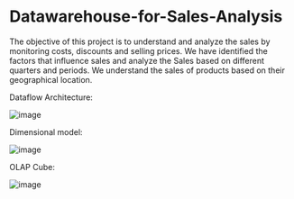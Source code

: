 # Datawarehouse-for-Sales-Analysis
The objective of this project is to understand and analyze the sales by monitoring costs, discounts and selling prices. We have identified the factors that influence sales and analyze the Sales based on different quarters and periods. We understand the sales of products based on their geographical location.


Dataflow Architecture:



![image](https://user-images.githubusercontent.com/68120874/216735230-b22fa08c-691b-4df7-950f-86d5e19a8822.png)



Dimensional model:


![image](https://user-images.githubusercontent.com/68120874/216735245-8eb12bfd-c73a-4aba-a9a4-c0bb9960755f.png)


OLAP Cube:

![image](https://user-images.githubusercontent.com/68120874/216740733-3df44ab0-fae7-447b-8af9-392bb5cb5766.png)
